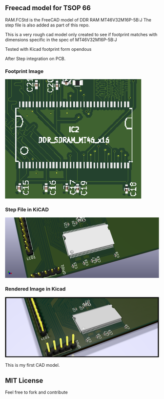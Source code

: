## Freecad model for TSOP 66 
RAM.FCStd is the FreeCAD model of DDR RAM MT46V32M16P-5B:J
The step file is also added as part of this repo.

This is a very rough cad model only created to see if footprint matches with dimensions specific in the spec of MT46V32M16P-5B:J

Tested with Kicad footprint form opendous

After Step integration on PCB.

### Footprint Image
![Footprint Image](FootprintWithoutModel.png)

### Step File in KiCAD
![Step File in KiCAD](StepFileImageOnPCB.png)

### Rendered Image in Kicad
![Rendered Image in Kicad](RenderedImage.png)

This is my first CAD model. 

## MIT License
Feel free to fork and contribute

